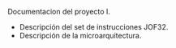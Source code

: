 Documentacion del proyecto I.

- Descripción del set de instrucciones JOF32.
- Descripción de la microarquitectura.

